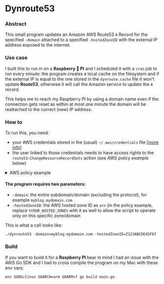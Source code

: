 # Dynroute53

### Abstract
This small program updates an Amazon AWS Route53 `A` Record for the specified `-domain` attached to a specified `-hostedZoneID` with the external IP address exposed to the internet.

### Use case
I built this to run in on a **Raspberry 🍓 PI** and I scheduled it with a `cron` job to run every minute: the program creates a local cache on the filesystem and if the external IP is equal to the one stored in the `dynroute.cache` file it won't update **Route53**, otherwise it will call the Amazon service to update the `A` record.

This helps me to reach my Raspberry PI by using a domain name even if the connection gets reset as within at most one minute the domain will be reattached to the correct (new) IP address.

### How to
To run this, you need:

- your AWS credentials stored in the (usual) `~/.aws/credentials` file [[more info]](http://docs.aws.amazon.com/cli/latest/userguide/cli-config-files.html)
- the user linked to those credentials needs to have access rights to the `route53:ChangeResourceRecordSets` action (see *AWS policy example* below)

<details><summary>AWS policy example</summary><p>

```
{
    "Version": "2012-10-17",
    "Statement": [
        {
            "Effect": "Allow",
            "Action": [
                "route53:ChangeResourceRecordSets"
            ],
            "Resource": [
                "arn:aws:route53:::hostedzone/%YOUR_HOSTED_ZONE%"
            ]
        }
    ]
}
```
</p></details>

#### The program requires two parameters:

- `-domain`: the entire subdomain/domain (excluding the protocol), for example `myblog.mydomain.com`
- `-hostedZoneID`: the AWS hosted zone ID as `arn` (in the policy example, replace `%YOUR_HOSTED_ZONE%` with it as well to allow the script to operate only on this specific zone/domain


This is what a call looks like:

```
./dynroute53 -domain=myblog.mydomain.com -hostedZoneID=Z123ABCDE45F67
```

### Build

If you want to build it for a **Raspberry PI** bear in mind I had an issue with the AWS Go SDK and I had to cross compile the program on my Mac with these env vars:

```
env GOOS=linux GOARCH=arm GOARM=7 go build main.go
```
